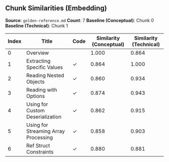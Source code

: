 ## Chunk Similarities (Embedding)

**Source**: `golden-reference.md`
**Count**: 7
**Baseline (Conceptual)**: Chunk 0
**Baseline (Technical)**: Chunk 1

| Index | Title | Code | Similarity (Conceptual) | Similarity (Technical) |
|-------|-------|------|-------------------------|------------------------|
| 0 | Overview |  | 1.000 | 0.864 |
| 1 | Extracting Specific Values | ✓ | 0.864 | 1.000 |
| 2 | Reading Nested Objects | ✓ | 0.860 | 0.934 |
| 3 | Reading with Options | ✓ | 0.874 | 0.943 |
| 4 | Using for Custom Deserialization | ✓ | 0.862 | 0.915 |
| 5 | Using for Streaming Array Processing | ✓ | 0.858 | 0.903 |
| 6 | Ref Struct Constraints | ✓ | 0.880 | 0.881 |

